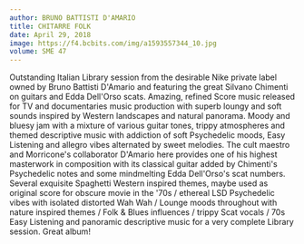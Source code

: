 ```yaml
---
author: BRUNO BATTISTI D'AMARIO
title: CHITARRE FOLK
date: April 29, 2018
image: https://f4.bcbits.com/img/a1593557344_10.jpg
volume: SME 47
---
```


Outstanding Italian Library session from the desirable Nike private label owned by Bruno Battisti D'Amario and featuring the great Silvano Chimenti on guitars and Edda Dell'Orso scats. Amazing, refined Score music released for TV and documentaries music production with superb loungy and soft sounds inspired by Western landscapes and natural panorama. Moody and bluesy jam with a mixture of various guitar tones, trippy atmospheres and themed descriptive music with addiction of soft Psychedelic moods, Easy Listening and allegro vibes alternated by sweet melodies. The cult maestro and Morricone's collaborator D'Amario here provides one of his highest masterwork in composition with its classical guitar added by Chimenti's Psychedelic notes and some mindmelting Edda Dell'Orso's scat numbers. Several exquisite Spaghetti Western inspired themes, maybe used as original score for obscure movie in the '70s / ethereal LSD Psychedelic vibes with isolated distorted Wah Wah / Lounge moods throughout with nature inspired themes / Folk & Blues influences / trippy Scat vocals / 70s Easy Listening and panoramic descriptive music for a very complete Library session. Great album!

<script src='http://player.believe.fr/html5player/3614978555539/53f5dde7044c7-350.js' type='text/javascript'></script>